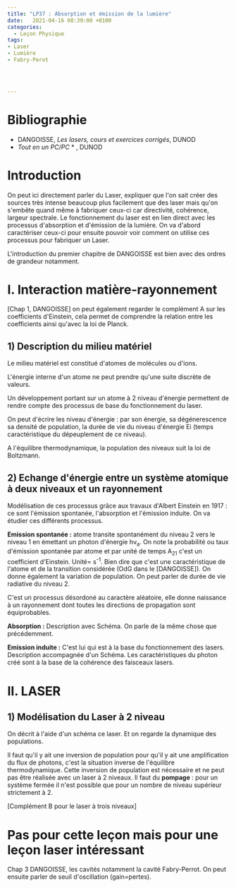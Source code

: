 ```yaml
---
title: "LP37 : Absorption et émission de la lumière"
date:   2021-04-16 08:39:00 +0100
categories:
  - Leçon Physique
tags:
- Laser
- Lumière
- Fabry-Perot

 


---
```

# Bibliographie
* DANGOISSE, *Les lasers, cours et exercices corrigés*, DUNOD
* *Tout en un PC/PC* * , DUNOD

# Introduction
On peut ici directement parler du Laser, expliquer que l'on sait créer des sources très intense beaucoup plus facilement que des laser mais qu'on s'embête quand même à fabriquer ceux-ci car directivité, cohérence, largeur spectrale.
Le fonctionnement du laser est en lien direct avec les processus d'absorption et d'émission de la lumière. On va d'abord caractériser ceux-ci pour ensuite pouvoir voir comment on utilise ces processus pour fabriquer un Laser.

L'introduction du premier chapitre de DANGOISSE est bien avec des ordres de grandeur notamment.
# I. Interaction matière-rayonnement
[Chap 1, DANGOISSE] on peut également regarder le complément A sur les coefficients d'Einstein, cela permet de comprendre la relation entre les coefficients ainsi qu'avec la loi de Planck.
## 1) Description du milieu matériel
Le milieu matériel est constitué d'atomes de molécules ou d'ions.

L'énergie interne d'un atome ne peut prendre qu'une suite discrète de valeurs. 

Un développement portant sur un atome à 2 niveau d'énergie permettent de rendre compte des processus de base du fonctionnement du laser.

On peut d'écrire les niveau d'énergie : par son énergie, sa dégénerescence sa densité de population, la durée de vie du niveau d'énergie Ei (temps caractéristique du dépeuplement de ce niveau).

A l'équilibre thermodynamique, la population des niveaux suit la loi de Boltzmann.

## 2) Echange d'énergie entre un système atomique à deux niveaux et un rayonnement
Modélisation de ces processus grâce aux travaux d'Albert Einstein en 1917 : ce sont l'émission spontanée, l'absorption et l'émission induite. 
On va étudier ces différents processus.

**Emission spontanée :** atome transite spontanément du niveau 2 vers le niveau 1 en émettant un photon d'énergie h&nu;<sub>a</sub>. On note la probabilité ou taux d'émission spontanée par atome et par unité de temps A<sub>21</sub> c'est un coefficient d'Einstein. Unité= s<sup>-1</sup>. Bien dire que c'est une caractéristique de l'atome et de la transition considérée (OdG dans le [DANGOISSE]).
On donne également la variation de population.
On peut parler de durée de vie radiative du niveau 2.

C'est un processus désordoné au caractère aléatoire, elle donne naissance à un rayonnement dont toutes les directions de propagation sont équiprobables.

**Absorption :** Description avec Schéma.
On parle de la même chose que précédemment.

**Emission induite :** C'est lui qui est à la base du fonctionnement des lasers.
Description accompagnée d'un Schéma.
Les caractéristiques du photon créé sont à la base de la cohérence des faisceaux lasers.

# II. LASER
## 1) Modélisation du Laser à 2 niveau
On décrit à l'aide d'un schéma ce laser. Et on regarde la dynamique des populations.

Il faut qu'il y ait une inversion de population pour qu'il y ait une amplification du flux de photons, c'est la situation inverse de l'équilibre thermodynamique.
Cette inversion de population est nécessaire et ne peut pas être réalisée avec un laser à 2 niveaux. 
Il faut du **pompage** : pour un système fermée il n'est possible que pour un nombre de niveau supérieur strictement à 2.

[Complément B pour le laser à trois niveaux]



# Pas pour cette leçon mais pour une leçon laser intéressant

Chap 3 DANGOISSE, les cavités notamment la cavité Fabry-Perrot.
On peut ensuite parler de seuil d'oscillation (gain=pertes).
